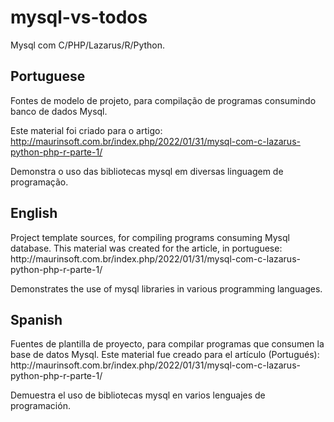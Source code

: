 # mysql-vs-todos

Mysql com C/PHP/Lazarus/R/Python.

<h2>Portuguese</h2>
Fontes de modelo de projeto, para compilação de programas consumindo banco de dados Mysql.


Este material foi criado para o artigo:
http://maurinsoft.com.br/index.php/2022/01/31/mysql-com-c-lazarus-python-php-r-parte-1/

Demonstra o uso das bibliotecas mysql em diversas linguagem de programação.

<h2>English</h2>
Project template sources, for compiling programs consuming Mysql database.
This material was created for the article, in portuguese:
http://maurinsoft.com.br/index.php/2022/01/31/mysql-com-c-lazarus-python-php-r-parte-1/

Demonstrates the use of mysql libraries in various programming languages.

<h2>Spanish</h2>
Fuentes de plantilla de proyecto, para compilar programas que consumen la base de datos Mysql.
Este material fue creado para el artículo (Portugués):
http://maurinsoft.com.br/index.php/2022/01/31/mysql-com-c-lazarus-python-php-r-parte-1/

Demuestra el uso de bibliotecas mysql en varios lenguajes de programación.
